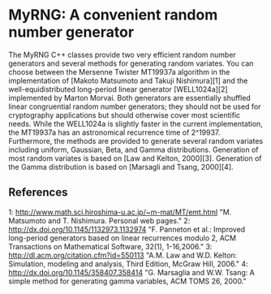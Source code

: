 # MyRNG: A convenient random number generator

The MyRNG C++ classes provide two very efficient random number generators 
and several methods for generating random variates. You can choose between 
the Mersenne Twister MT19937a algorithm in the implementation of [Makoto
Matsumoto and Takuji Nishimura][1] and the well-equidistributed long-period 
linear generator [WELL1024a][2] implemented by Marton Morvai. Both generators are
essentially shuffled linear congruential random number generators; they should
not be used for cryptography applications but should otherwise cover most 
scientific needs. While the WELL1024a is slightly faster in the current 
implementation, the MT19937a has an astronomical recurrence time of 2^19937. 
Furthermore, the methods are provided to generate several random variates 
including uniform, Gaussian, Beta, and Gamma distributions. Generation of most
random variates is based on [Law and Kelton, 2000][3]. Generation of the Gamma 
distribution is based on [Marsagli and Tsang, 2000][4].

## References

1: http://www.math.sci.hiroshima-u.ac.jp/~m-mat/MT/emt.html "M. Matsumoto and T. Nishimura. Personal web pages."
2: http://dx.doi.org/10.1145/1132973.1132974 "F. Panneton et al.: Improved long-period generators based on linear recurrences
    modulo 2, ACM Transactions on Mathematical Software, 32(1), 1-16,2006."
3: http://dl.acm.org/citation.cfm?id=550113 "A.M. Law and W.D. Kelton: Simulation, modeling and analysis, Third Edition, 
    McGraw Hill, 2006."
4: http://dx.doi.org/10.1145/358407.358414 "G. Marsaglia and W.W. Tsang: A simple method for generating gamma variables, 
    ACM TOMS 26, 2000."
